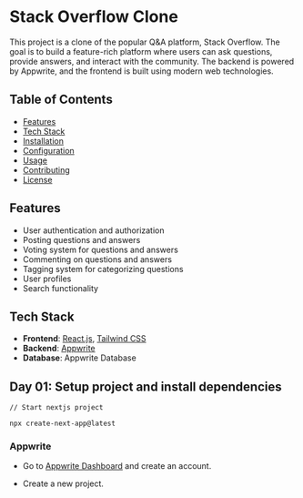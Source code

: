 # Stack Overflow Clone

This project is a clone of the popular Q&A platform, Stack Overflow. The goal is to build a feature-rich platform where users can ask questions, provide answers, and interact with the community. The backend is powered by Appwrite, and the frontend is built using modern web technologies.

## Table of Contents

- [Features](#features)
- [Tech Stack](#tech-stack)
- [Installation](#installation)
- [Configuration](#configuration)
- [Usage](#usage)
- [Contributing](#contributing)
- [License](#license)

## Features

- User authentication and authorization
- Posting questions and answers
- Voting system for questions and answers
- Commenting on questions and answers
- Tagging system for categorizing questions
- User profiles
- Search functionality

## Tech Stack

- **Frontend**: [React.js](https://reactjs.org/), [Tailwind CSS](https://tailwindcss.com/)
- **Backend**: [Appwrite](https://appwrite.io/)
- **Database**: Appwrite Database

## Day 01: Setup project and install dependencies

```
// Start nextjs project

npx create-next-app@latest
```

### Appwrite

- Go to [Appwrite Dashboard](https://appwrite.io/dashboard) and create an account.

- Create a new project.

